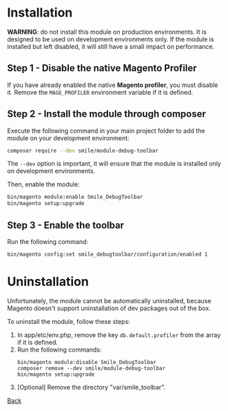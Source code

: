 # Installation

**WARNING**: do not install this module on production environments.
It is designed to be used on development environments only.
If the module is installed but left disabled, it will still have a small impact on performance.

## Step 1 - Disable the native Magento Profiler

If you have already enabled the native **Magento profiler**, you must disable it.
Remove the `MAGE_PROFILER` environment variable if it is defined.

## Step 2 - Install the module through composer

Execute the following command in your main project folder to add the module on your development environment:

```bash
composer require --dev smile/module-debug-toolbar
```

The `--dev` option is important, it will ensure that the module is installed only on development environments.

Then, enable the module:

```bash
bin/magento module:enable Smile_DebugToolbar
bin/magento setup:upgrade
```

## Step 3 - Enable the toolbar

Run the following command:

```
bin/magento config:set smile_debugtoolbar/configuration/enabled 1
```

# Uninstallation

Unfortunately, the module cannot be automatically uninstalled, because Magento doesn't support uninstallation of dev packages out of the box.

To uninstall the module, follow these steps:

1. In app/etc/env.php, remove the key `db.default.profiler` from the array if it is defined.
2. Run the following commands:
    ```
    bin/magento module:disable Smile_DebugToolbar
    composer remove --dev smile/module-debug-toolbar
    bin/magento setup:upgrade
    ```
3. [Optional] Remove the directory "var/smile_toolbar".

[Back](../README.md)
